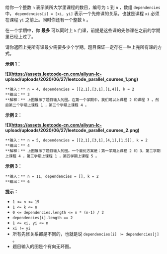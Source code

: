 给你一个整数 `n` 表示某所大学里课程的数目，编号为 `1` 到 `n` ，数组 `dependencies` 中， `dependencies[i] =
[xi, yi]`  表示一个先修课的关系，也就是课程 `xi` 必须在课程 `yi` 之前上。同时你还有一个整数 `k` 。

在一个学期中，你 **最多**  可以同时上 `k` 门课，前提是这些课的先修课在之前的学期里已经上过了。

请你返回上完所有课最少需要多少个学期。题目保证一定存在一种上完所有课的方式。



**示例 1：**

**![](https://assets.leetcode-cn.com/aliyun-lc-
upload/uploads/2020/06/27/leetcode_parallel_courses_1.png)**

    
    
    **输入：** n = 4, dependencies = [[2,1],[3,1],[1,4]], k = 2
    **输出：** 3 
    **解释：** 上图展示了题目输入的图。在第一个学期中，我们可以上课程 2 和课程 3 。然后第二个学期上课程 1 ，第三个学期上课程 4 。
    

**示例 2：**

**![](https://assets.leetcode-cn.com/aliyun-lc-
upload/uploads/2020/06/27/leetcode_parallel_courses_2.png)**

    
    
    **输入：** n = 5, dependencies = [[2,1],[3,1],[4,1],[1,5]], k = 2
    **输出：** 4 
    **解释：** 上图展示了题目输入的图。一个最优方案是：第一学期上课程 2 和 3，第二学期上课程 4 ，第三学期上课程 1 ，第四学期上课程 5 。
    

**示例 3：**

    
    
    **输入：** n = 11, dependencies = [], k = 2
    **输出：** 6
    



**提示：**

  * `1 <= n <= 15`
  * `1 <= k <= n`
  * `0 <= dependencies.length <= n * (n-1) / 2`
  * `dependencies[i].length == 2`
  * `1 <= xi, yi <= n`
  * `xi != yi`
  * 所有先修关系都是不同的，也就是说 `dependencies[i] != dependencies[j]` 。
  * 题目输入的图是个有向无环图。

